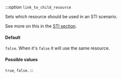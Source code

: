 :::option `link_to_child_resource`

Sets which resource should be used in an STI scenario.

See more on this in the [STI section](./../associations#link-to-child-resource-when-using-sti).

#### Default

`false`. When it's `false` it will use the same resource.

#### Possible values

`true`, `false`.
:::
